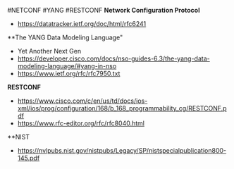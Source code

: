 #NETCONF #YANG #RESTCONF
**Network Configuration Protocol**
- https://datatracker.ietf.org/doc/html/rfc6241

**The YANG Data Modeling Language"
- Yet Another Next Gen
- https://developer.cisco.com/docs/nso-guides-6.3/the-yang-data-modeling-language/#yang-in-nso
- https://www.ietf.org/rfc/rfc7950.txt

**RESTCONF**
- https://www.cisco.com/c/en/us/td/docs/ios-xml/ios/prog/configuration/168/b_168_programmability_cg/RESTCONF.pdf
- https://www.rfc-editor.org/rfc/rfc8040.html

**NIST
- https://nvlpubs.nist.gov/nistpubs/Legacy/SP/nistspecialpublication800-145.pdf